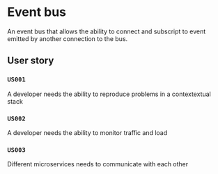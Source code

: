 # Event bus

An event bus that allows the ability to connect and subscript to event emitted
by another connection to the bus.

## User story

### `US001`
A developer needs the ability to reproduce problems in a contextextual stack

### `US002`
A developer needs the ability to monitor traffic and load

### `US003`
Different microservices needs to communicate with each other
